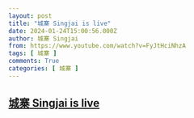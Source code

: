 ```yaml
---
layout: post
title: "城寨 Singjai is live"
date: 2024-01-24T15:00:56.000Z
author: 城寨 Singjai
from: https://www.youtube.com/watch?v=FyJtHciNhzA
tags: [ 城寨 ]
comments: True
categories: [ 城寨 ]
---
```

<!--1706108456000-->
[城寨 Singjai is live](https://www.youtube.com/watch?v=FyJtHciNhzA)
------

<div>

</div>
